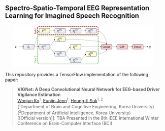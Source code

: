 ## Spectro-Spatio-Temporal EEG Representation Learning for Imagined Speech Recognition
<p align="center"><img width="90%" src="files/dipnet.png" /></p>

This repository provides a TensorFlow implementation of the following paper:
> **VIGNet: A Deep Convolutional Neural Network for EEG-based Driver Vigilance Estimation**<br>
> [Wonjun Ko](https://scholar.google.com/citations?user=Fvzg1_sAAAAJ&hl=ko&oi=ao)<sup>1</sup>, [Eunjin Jeon](https://scholar.google.com/citations?user=U_hg5B0AAAAJ&hl=ko)<sup>1</sup>, [Heung-Il Suk](https://scholar.google.co.kr/citations?user=dl_oZLwAAAAJ&hl=ko)<sup>1, 2</sup><br/>
> (<sup>1</sup>Department of Brain and Cognitive Engineering, Korea University) <br/>
> (<sup>2</sup>Department of Artificial Intelligence, Korea University) <br/>
> [[Official version]]: TBA
> Presented in the 8th IEEE International Winter Conference on Brain-Computer Interface (BCI)
> 
